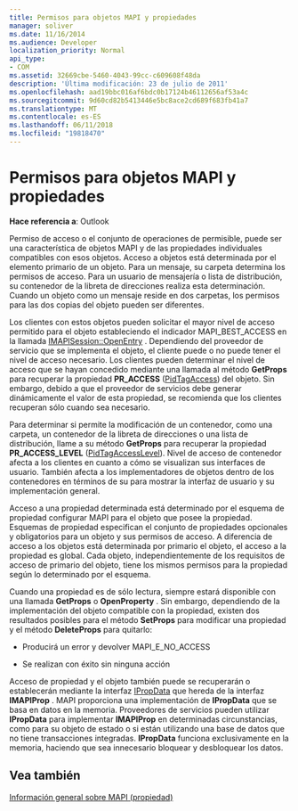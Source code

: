 ```yaml
---
title: Permisos para objetos MAPI y propiedades
manager: soliver
ms.date: 11/16/2014
ms.audience: Developer
localization_priority: Normal
api_type:
- COM
ms.assetid: 32669cbe-5460-4043-99cc-c609608f48da
description: 'Última modificación: 23 de julio de 2011'
ms.openlocfilehash: aad19bbc016af6bdc0b17124b46112656af53a4c
ms.sourcegitcommit: 9d60cd82b5413446e5bc8ace2cd689f683fb41a7
ms.translationtype: MT
ms.contentlocale: es-ES
ms.lasthandoff: 06/11/2018
ms.locfileid: "19818470"
---
```

# <a name="permissions-for-mapi-objects-and-properties"></a>Permisos para objetos MAPI y propiedades

  
  
**Hace referencia a**: Outlook 
  
Permiso de acceso o el conjunto de operaciones de permisible, puede ser una característica de objetos MAPI y de las propiedades individuales compatibles con esos objetos. Acceso a objetos está determinada por el elemento primario de un objeto. Para un mensaje, su carpeta determina los permisos de acceso. Para un usuario de mensajería o lista de distribución, su contenedor de la libreta de direcciones realiza esta determinación. Cuando un objeto como un mensaje reside en dos carpetas, los permisos para las dos copias del objeto pueden ser diferentes. 
  
Los clientes con estos objetos pueden solicitar el mayor nivel de acceso permitido para el objeto estableciendo el indicador MAPI_BEST_ACCESS en la llamada [IMAPISession::OpenEntry](imapisession-openentry.md) . Dependiendo del proveedor de servicio que se implementa el objeto, el cliente puede o no puede tener el nivel de acceso necesario. Los clientes pueden determinar el nivel de acceso que se hayan concedido mediante una llamada al método **GetProps** para recuperar la propiedad **PR_ACCESS** ([PidTagAccess](pidtagaccess-canonical-property.md)) del objeto. Sin embargo, debido a que el proveedor de servicios debe generar dinámicamente el valor de esta propiedad, se recomienda que los clientes recuperan sólo cuando sea necesario. 
  
Para determinar si permite la modificación de un contenedor, como una carpeta, un contenedor de la libreta de direcciones o una lista de distribución, llame a su método **GetProps** para recuperar la propiedad **PR_ACCESS_LEVEL** ([PidTagAccessLevel](pidtagaccesslevel-canonical-property.md)). Nivel de acceso de contenedor afecta a los clientes en cuanto a cómo se visualizan sus interfaces de usuario. También afecta a los implementadores de objetos dentro de los contenedores en términos de su para mostrar la interfaz de usuario y su implementación general. 
  
Acceso a una propiedad determinada está determinado por el esquema de propiedad configurar MAPI para el objeto que posee la propiedad. Esquemas de propiedad especifican el conjunto de propiedades opcionales y obligatorios para un objeto y sus permisos de acceso. A diferencia de acceso a los objetos está determinada por primario el objeto, el acceso a la propiedad es global. Cada objeto, independientemente de los requisitos de acceso de primario del objeto, tiene los mismos permisos para la propiedad según lo determinado por el esquema.
  
Cuando una propiedad es de sólo lectura, siempre estará disponible con una llamada **GetProps** o **OpenProperty** . Sin embargo, dependiendo de la implementación del objeto compatible con la propiedad, existen dos resultados posibles para el método **SetProps** para modificar una propiedad y el método **DeleteProps** para quitarlo: 
  
- Producirá un error y devolver MAPI_E_NO_ACCESS
    
- Se realizan con éxito sin ninguna acción
    
Acceso de propiedad y el objeto también puede se recuperarán o establecerán mediante la interfaz [IPropData](ipropdataimapiprop.md) que hereda de la interfaz **IMAPIProp** . MAPI proporciona una implementación de **IPropData** que se basa en datos en la memoria. Proveedores de servicios pueden utilizar **IPropData** para implementar **IMAPIProp** en determinadas circunstancias, como para su objeto de estado o si están utilizando una base de datos que no tiene transacciones integradas. **IPropData** funciona exclusivamente en la memoria, haciendo que sea innecesario bloquear y desbloquear los datos. 
  
## <a name="see-also"></a>Vea también



[Información general sobre MAPI (propiedad)](mapi-property-overview.md)

